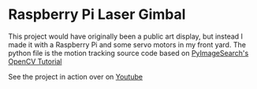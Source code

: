# Raspberry Pi Laser Gimbal
This project would have originally been a public art display, but instead I made it with a Raspberry Pi and some servo motors in my front yard.
The python file is the motion tracking source code based on [PyImageSearch's OpenCV Tutorial](https://www.pyimagesearch.com/2015/05/25/basic-motion-detection-and-tracking-with-python-and-opencv/)

See the project in action over on [Youtube](https://youtu.be/QJ1w-L_Jrx0)
